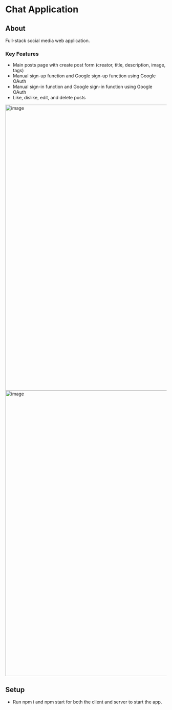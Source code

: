 # Chat Application

## About
Full-stack social media web application. 

### Key Features
- Main posts page with create post form (creator, title, description, image, tags)
- Manual sign-up function and Google sign-up function using Google OAuth
- Manual sign-in function and Google sign-in function using Google OAuth
- Like, dislike, edit, and delete posts


<img width="893" alt="image" src="https://github.com/M-Aaliyah/chat-app/assets/115180358/8d47efc0-5557-4b87-a10a-c865998abee2">

<img width="893" alt="image" src="https://github.com/M-Aaliyah/chat-app/assets/115180358/24bdded4-9d31-4869-8e3a-ecb951bff672">

## Setup
- Run npm i and npm start for both the client and server to start the app.
